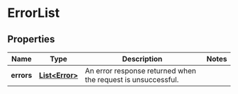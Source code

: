 
# ErrorList

## Properties
Name | Type | Description | Notes
------------ | ------------- | ------------- | -------------
**errors** | [**List&lt;Error&gt;**](Error.md) | An error response returned when the request is unsuccessful. | 



